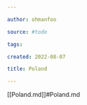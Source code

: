 ```yaml
---

author: ohmanfoo

source: #todo

tags: 

created: 2022-08-07

title: Poland

---
```

[[Poland.md]]#Poland.md